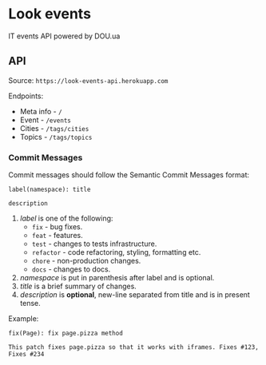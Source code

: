 # Look events
IT events API powered by DOU.ua

## API

Source: `https://look-events-api.herokuapp.com`

Endpoints:
- Meta info - `/`
- Event - `/events`
- Cities - `/tags/cities`
- Topics - `/tags/topics`

### Commit Messages

Commit messages should follow the Semantic Commit Messages format:

```
label(namespace): title

description
```

1. *label* is one of the following:
    - `fix` - bug fixes.
    - `feat` - features.
    - `test` - changes to tests infrastructure.
    - `refactor` - code refactoring, styling, formatting etc.
    - `chore` - non-production changes.
    - `docs` - changes to docs.
2. *namespace* is put in parenthesis after label and is optional.
3. *title* is a brief summary of changes.
4. *description* is **optional**, new-line separated from title and is in present tense.

Example:

```
fix(Page): fix page.pizza method

This patch fixes page.pizza so that it works with iframes. Fixes #123, Fixes #234
```